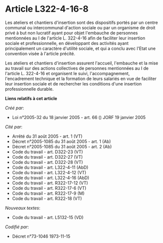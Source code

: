 # Article L322-4-16-8

Les ateliers et chantiers d'insertion sont des dispositifs portés par un centre communal ou intercommunal d'action sociale ou
par un organisme de droit privé à but non lucratif ayant pour objet l'embauche de personnes mentionnées au I de l'article L.
322-4-16 afin de faciliter leur insertion sociale et professionnelle, en développant des activités ayant principalement un
caractère d'utilité sociale, et qui a conclu avec l'Etat une convention visée à l'article précité.

Les ateliers et chantiers d'insertion assurent l'accueil, l'embauche et la mise au travail sur des actions collectives de
personnes mentionnées au I de l'article L. 322-4-16 et organisent le suivi, l'accompagnement, l'encadrement technique et la
formation de leurs salariés en vue de faciliter leur insertion sociale et de rechercher les conditions d'une insertion
professionnelle durable.

**Liens relatifs à cet article**

_Créé par_:

  - Loi n°2005-32 du 18 janvier 2005 - art. 66 () JORF 19 janvier 2005

_Cité par_:

  - Arrêté du 31 août 2005 - art. 1 (VT)
  - Décret n°2005-1085 du 31 août 2005 - art. 1 (Ab)
  - Décret n°2005-1085 du 31 août 2005 - art. 2 (Ab)
  - Code du travail - art. D322-23 (VT)
  - Code du travail - art. D322-27 (VT)
  - Code du travail - art. D322-28 (VT)
  - Code du travail - art. L322-4-11 (AbD)
  - Code du travail - art. L322-4-12 (VT)
  - Code du travail - art. L322-4-16 (AbD)
  - Code du travail - art. R322-17-12 (VT)
  - Code du travail - art. R322-17-6 (VT)
  - Code du travail - art. R322-17-9 (M)
  - Code du travail - art. R322-18 (VT)

_Nouveaux textes_:

  - Code du travail - art. L5132-15 (VD)

_Codifié par_:

  - Décret n°73-1046 1973-11-15
